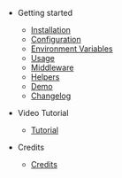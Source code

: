 * Getting started

  * [Installation](sweet-alert/install.md)
  * [Configuration](sweet-alert/config.md)
  * [Environment Variables](sweet-alert/environment.md)
  * [Usage](sweet-alert/usage?id=usage)
  * [Middleware](sweet-alert/middleware?id=middleware)
  * [Helpers](sweet-alert/helpers?id=helpers)
  * [Demo](sweet-alert/demo)
  * [Changelog](sweet-alert/changelog)

* Video Tutorial
    * [Tutorial](sweet-alert/tutorial.md)
* Credits
    * [Credits](sweet-alert/credits.md)
